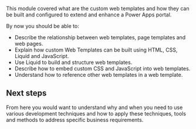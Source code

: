 This module covered what are the custom web templates and how they can be built and configured to extend and enhance a Power Apps portal.  

By now you should be able to: 

* Describe the relationship between web templates, page templates and web pages.
* Explain how custom Web Templates can be built using HTML, CSS, Liquid and JavaScript.
* Use Liquid to build and structure web templates.
* Describe how to embed custom CSS and JavaScript into web templates.
* Understand how to reference other web templates in a web template.

## Next steps

From here you would want to understand why and when you need to use various development techniques and how to apply these techniques, tools and methods to address specific business requirements. 